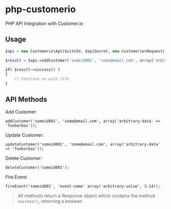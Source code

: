 php-customerio
==============

PHP API Integration with Customer.io

## Usage

```php
$api = new Customerio\Api($siteId, $apiSecret, new Customerio\Request);

$result = $api->addCustomer('someid001', 'some@email.com', array('arbitrary-data' => 'foobarbaz'));

if( $result->success() )
{
    // Continue on with life    
}
```

## API Methods

Add Customer:

    addCustomer('someid001', 'some@email.com', array('arbitrary-data' => 'foobarbaz'));

Update Customer:

    updateCustomer('someid001', 'some@email.com', array('arbitrary-data' => 'foobarbaz'));

Delete Customer:

    deleteCustomer('someid001');


Fire Event:

    fireEvent('someid001', 'event-name' array('arbitrary-value', 3.14));

> All methods return a Response object which contains the method `success()`, returning a boolean
